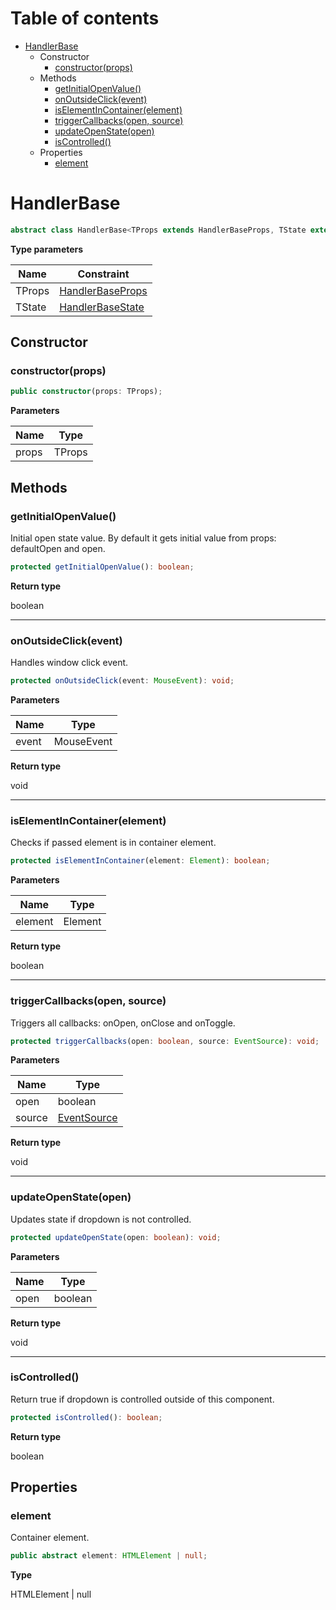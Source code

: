 # Table of contents

* [HandlerBase][ClassDeclaration-0]
    * Constructor
        * [constructor(props)][Constructor-0]
    * Methods
        * [getInitialOpenValue()][MethodDeclaration-0]
        * [onOutsideClick(event)][MethodDeclaration-1]
        * [isElementInContainer(element)][MethodDeclaration-2]
        * [triggerCallbacks(open, source)][MethodDeclaration-3]
        * [updateOpenState(open)][MethodDeclaration-4]
        * [isControlled()][MethodDeclaration-5]
    * Properties
        * [element][PropertyDeclaration-0]

# HandlerBase

```typescript
abstract class HandlerBase<TProps extends HandlerBaseProps, TState extends HandlerBaseState>
```

**Type parameters**

| Name   | Constraint                                 |
| ------ | ------------------------------------------ |
| TProps | [HandlerBaseProps][InterfaceDeclaration-0] |
| TState | [HandlerBaseState][InterfaceDeclaration-1] |
## Constructor

### constructor(props)

```typescript
public constructor(props: TProps);
```

**Parameters**

| Name  | Type   |
| ----- | ------ |
| props | TProps |

## Methods

### getInitialOpenValue()

Initial open state value.
By default it gets initial value from props: defaultOpen and open.

```typescript
protected getInitialOpenValue(): boolean;
```

**Return type**

boolean

----------

### onOutsideClick(event)

Handles window click event.

```typescript
protected onOutsideClick(event: MouseEvent): void;
```

**Parameters**

| Name  | Type       |
| ----- | ---------- |
| event | MouseEvent |

**Return type**

void

----------

### isElementInContainer(element)

Checks if passed element is in container element.

```typescript
protected isElementInContainer(element: Element): boolean;
```

**Parameters**

| Name    | Type    |
| ------- | ------- |
| element | Element |

**Return type**

boolean

----------

### triggerCallbacks(open, source)

Triggers all callbacks: onOpen, onClose and onToggle.

```typescript
protected triggerCallbacks(open: boolean, source: EventSource): void;
```

**Parameters**

| Name   | Type                             |
| ------ | -------------------------------- |
| open   | boolean                          |
| source | [EventSource][EnumDeclaration-0] |

**Return type**

void

----------

### updateOpenState(open)

Updates state if dropdown is not controlled.

```typescript
protected updateOpenState(open: boolean): void;
```

**Parameters**

| Name | Type    |
| ---- | ------- |
| open | boolean |

**Return type**

void

----------

### isControlled()

Return true if dropdown is controlled outside of this component.

```typescript
protected isControlled(): boolean;
```

**Return type**

boolean

## Properties

### element

Container element.

```typescript
public abstract element: HTMLElement | null;
```

**Type**

HTMLElement | null

[ClassDeclaration-0]: handlerbase.md#handlerbase
[InterfaceDeclaration-0]: ../index.md#handlerbaseprops
[InterfaceDeclaration-1]: ../index.md#handlerbasestate
[Constructor-0]: handlerbase.md#constructorprops
[MethodDeclaration-0]: handlerbase.md#getinitialopenvalue
[MethodDeclaration-1]: handlerbase.md#onoutsideclickevent
[MethodDeclaration-2]: handlerbase.md#iselementincontainerelement
[MethodDeclaration-3]: handlerbase.md#triggercallbacksopen-source
[EnumDeclaration-0]: ../index.md#eventsource
[MethodDeclaration-4]: handlerbase.md#updateopenstateopen
[MethodDeclaration-5]: handlerbase.md#iscontrolled
[PropertyDeclaration-0]: handlerbase.md#element